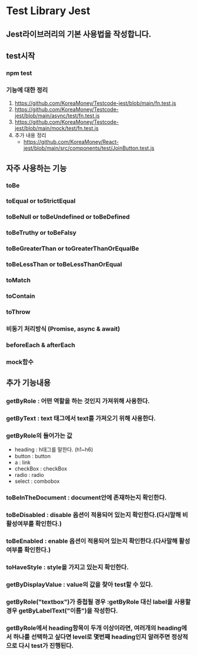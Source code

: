 # Test Library Jest
## Jest라이브러리의 기본 사용법을 작성합니다.

## test시작
### npm test

### 기능에 대한 정리
1. https://github.com/KoreaMoney/Testcode-jest/blob/main/fn.test.js
2. https://github.com/KoreaMoney/Testcode-jest/blob/main/async/test/fn.test.js
3. https://github.com/KoreaMoney/Testcode-jest/blob/main/mock/test/fn.test.js
4. 추가 내용 정리
   - https://github.com/KoreaMoney/React-jest/blob/main/src/components/test/JoinButton.test.js

## 자주 사용하는 기능
### toBe
### toEqual or toStrictEqual
### toBeNull or toBeUndefined or toBeDefined
### toBeTruthy or toBeFalsy
### toBeGreaterThan or toGreaterThanOrEqualBe
### toBeLessThan or toBeLessThanOrEqual
### toMatch
### toContain
### toThrow
### 비동기 처리방식 (Promise, async & await)
### beforeEach & afterEach
### mock함수

## 추가 기능내용
### getByRole : 어떤 역할을 하는 것인지 가져위해 사용한다.
### getByText : text 태그에서 text를 가져오기 위해 사용한다.
### getByRole의 들어가는 값
  - heading : h태그를 말한다. (h1~h6)
  - button : button
  - a : link
  - checkBox : checkBox
  - radio : radio
  - select : combobox
### toBeInTheDocument : document안에 존재하는지 확인한다.
### toBeDisabled : disable 옵션이 적용되어 있는지 확인한다.(다시말해 비활성여부를 확인한다.)
### toBeEnabled : enable 옵션이 적용되어 있는지 확인한다.(다사말해 활성여부를 확인한다.)
### toHaveStyle : style을 가지고 있는지 확인한다.
### getByDisplayValue : value의 값을 찾아 test할 수 있다.
### getByRole("textbox")가 중첩될 경우 :getByRole 대신 label을 사용할 경우 getByLabelText("이름")을 작성한다.
### getByRole에서 heading항목이 두개 이상이라면, 여러개의 heading에서 하나를 선택하고 싶다면 level로 몇번째 heading인지 알려주면 정상적으로 다시 test가 진행된다.


